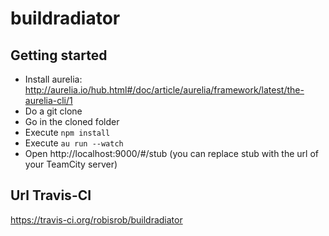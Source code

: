 # buildradiator
## Getting started
* Install aurelia: http://aurelia.io/hub.html#/doc/article/aurelia/framework/latest/the-aurelia-cli/1
* Do a git clone
* Go in the cloned folder
* Execute `npm install`
* Execute `au run --watch`
* Open http://localhost:9000/#/stub (you can replace stub with the url of your TeamCity server)

## Url Travis-CI
https://travis-ci.org/robisrob/buildradiator
